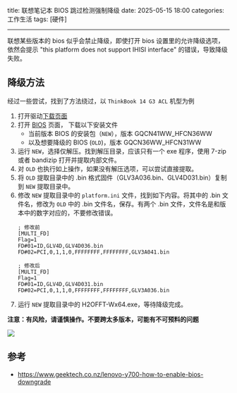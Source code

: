 title: 联想笔记本 BIOS 跳过检测强制降级
date: 2025-05-15 18:00
categories: 工作生活
tags: [硬件]

----

联想某些版本的 bios 似乎会禁止降级，即使打开 bios 设置里的允许降级选项，依然会提示 "this platform does not support IHISI interface" 的错误，导致降级失败。
<!--more-->

## 降级方法
经过一些尝试，找到了方法绕过，以 `ThinkBook 14 G3 ACL` 机型为例
1. 打开驱动[下载页面](https://newthink.lenovo.com.cn/driveList.html?selname=21A2004H0D) 
2. 打开 [BIOS](https://think.lenovo.com.cn/support/driver/driverdetail.aspx?DEditid=134398) 页面， 下载以下安装文件
    - 当前版本 BIOS 的安装包（`NEW`），版本 GQCN41WW_HFCN36WW
    - 以及想要降级的 BIOS (`OLD`)，版本 GQCN36WW_HFCN31WW
3. 运行 `NEW`，选择仅解压。找到解压目录，应该只有一个 exe 程序，使用 7-zip 或者 bandizip 打开并提取内部文件。
4. 对 `OLD` 也执行如上操作，如果没有解压选项，可以尝试直接提取。
5. 将 `OLD` 提取目录中的 .bin 格式固件（GLV3A036.bin、GLV4D031.bin）复制到 `NEW` 提取目录中。
6. 修改 `NEW` 提取目录中的 `platform.ini` 文件，找到如下内容。将其中的 .bin 文件名，修改为 `OLD` 中的 .bin 文件名，保存。有两个 .bin 文件，文件名是和版本中的数字对应的，不要修改错误。
    ```
    ; 修改前
    [MULTI_FD]
    Flag=1
    FD#01=ID,GLV4D,GLV4D036.bin
    FD#02=PCI,0,1,1,0,FFFFFFFF,FFFFFFFF,GLV3A041.bin
    
    ; 修改后
    [MULTI_FD]
    Flag=1
    FD#01=ID,GLV4D,GLV4D031.bin
    FD#02=PCI,0,1,1,0,FFFFFFFF,FFFFFFFF,GLV3A036.bin
    ```
7. 运行 `NEW` 提取目录中的 H2OFFT-Wx64.exe，等待降级完成。

**注意：有风险，请谨慎操作。不要跨太多版本，可能有不可预料的问题**

![](https://image.ponder.work/mweb/2025-05-15---17473119676089.jpg)


## 参考
- https://www.geektech.co.nz/lenovo-y700-how-to-enable-bios-downgrade